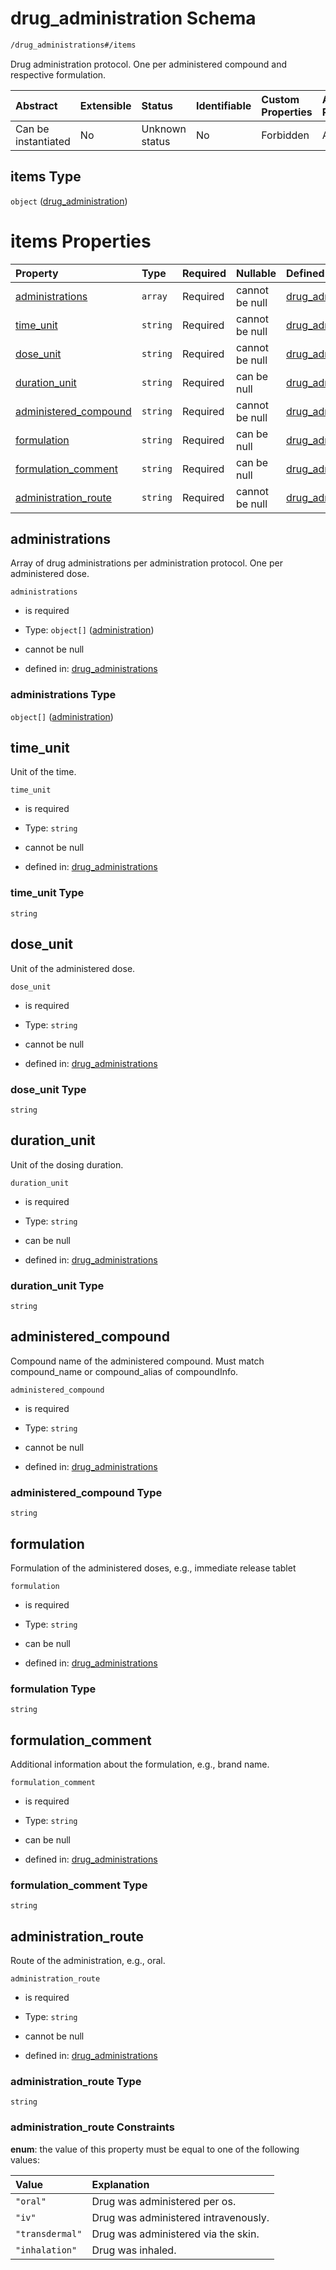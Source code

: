 # drug\_administration Schema

```txt
/drug_administrations#/items
```

Drug administration protocol. One per administered compound and respective formulation.

| Abstract            | Extensible | Status         | Identifiable | Custom Properties | Additional Properties | Access Restrictions | Defined In                                                                                               |
| :------------------ | :--------- | :------------- | :----------- | :---------------- | :-------------------- | :------------------ | :------------------------------------------------------------------------------------------------------- |
| Can be instantiated | No         | Unknown status | No           | Forbidden         | Allowed               | none                | [drug\_administrations.schema.json\*](../../out/drug_administrations.schema.json "open original schema") |

## items Type

`object` ([drug\_administration](drug_administrations-drug_administration.md))

# items Properties

| Property                                         | Type     | Required | Nullable       | Defined by                                                                                                                                                            |
| :----------------------------------------------- | :------- | :------- | :------------- | :-------------------------------------------------------------------------------------------------------------------------------------------------------------------- |
| [administrations](#administrations)              | `array`  | Required | cannot be null | [drug\_administrations](drug_administrations-drug_administration-properties-administrations.md "/drug_administrations#/items/properties/administrations")             |
| [time\_unit](#time_unit)                         | `string` | Required | cannot be null | [drug\_administrations](drug_administrations-drug_administration-properties-time_unit.md "/drug_administrations#/items/properties/time_unit")                         |
| [dose\_unit](#dose_unit)                         | `string` | Required | cannot be null | [drug\_administrations](drug_administrations-drug_administration-properties-dose_unit.md "/drug_administrations#/items/properties/dose_unit")                         |
| [duration\_unit](#duration_unit)                 | `string` | Required | can be null    | [drug\_administrations](drug_administrations-drug_administration-properties-duration_unit.md "/drug_administrations#/items/properties/duration_unit")                 |
| [administered\_compound](#administered_compound) | `string` | Required | cannot be null | [drug\_administrations](drug_administrations-drug_administration-properties-administered_compound.md "/drug_administrations#/items/properties/administered_compound") |
| [formulation](#formulation)                      | `string` | Required | can be null    | [drug\_administrations](drug_administrations-drug_administration-properties-formulation.md "/drug_administrations#/items/properties/formulation")                     |
| [formulation\_comment](#formulation_comment)     | `string` | Required | can be null    | [drug\_administrations](drug_administrations-drug_administration-properties-formulation_comment.md "/drug_administrations#/items/properties/formulation_comment")     |
| [administration\_route](#administration_route)   | `string` | Required | cannot be null | [drug\_administrations](drug_administrations-drug_administration-properties-administration_route.md "/drug_administrations#/items/properties/administration_route")   |

## administrations

Array of drug administrations per administration protocol. One per administered dose.

`administrations`

*   is required

*   Type: `object[]` ([administration](drug_administrations-drug_administration-properties-administrations-administration.md))

*   cannot be null

*   defined in: [drug\_administrations](drug_administrations-drug_administration-properties-administrations.md "/drug_administrations#/items/properties/administrations")

### administrations Type

`object[]` ([administration](drug_administrations-drug_administration-properties-administrations-administration.md))

## time\_unit

Unit of the time.

`time_unit`

*   is required

*   Type: `string`

*   cannot be null

*   defined in: [drug\_administrations](drug_administrations-drug_administration-properties-time_unit.md "/drug_administrations#/items/properties/time_unit")

### time\_unit Type

`string`

## dose\_unit

Unit of the administered dose.

`dose_unit`

*   is required

*   Type: `string`

*   cannot be null

*   defined in: [drug\_administrations](drug_administrations-drug_administration-properties-dose_unit.md "/drug_administrations#/items/properties/dose_unit")

### dose\_unit Type

`string`

## duration\_unit

Unit of the dosing duration.

`duration_unit`

*   is required

*   Type: `string`

*   can be null

*   defined in: [drug\_administrations](drug_administrations-drug_administration-properties-duration_unit.md "/drug_administrations#/items/properties/duration_unit")

### duration\_unit Type

`string`

## administered\_compound

Compound name of the administered compound. Must match compound\_name or compound\_alias of compoundInfo.

`administered_compound`

*   is required

*   Type: `string`

*   cannot be null

*   defined in: [drug\_administrations](drug_administrations-drug_administration-properties-administered_compound.md "/drug_administrations#/items/properties/administered_compound")

### administered\_compound Type

`string`

## formulation

Formulation of the administered doses, e.g., immediate release tablet

`formulation`

*   is required

*   Type: `string`

*   can be null

*   defined in: [drug\_administrations](drug_administrations-drug_administration-properties-formulation.md "/drug_administrations#/items/properties/formulation")

### formulation Type

`string`

## formulation\_comment

Additional information about the formulation, e.g., brand name.

`formulation_comment`

*   is required

*   Type: `string`

*   can be null

*   defined in: [drug\_administrations](drug_administrations-drug_administration-properties-formulation_comment.md "/drug_administrations#/items/properties/formulation_comment")

### formulation\_comment Type

`string`

## administration\_route

Route of the administration, e.g., oral.

`administration_route`

*   is required

*   Type: `string`

*   cannot be null

*   defined in: [drug\_administrations](drug_administrations-drug_administration-properties-administration_route.md "/drug_administrations#/items/properties/administration_route")

### administration\_route Type

`string`

### administration\_route Constraints

**enum**: the value of this property must be equal to one of the following values:

| Value           | Explanation                          |
| :-------------- | :----------------------------------- |
| `"oral"`        | Drug was administered per os.        |
| `"iv"`          | Drug was administered intravenously. |
| `"transdermal"` | Drug was administered via the skin.  |
| `"inhalation"`  | Drug was inhaled.                    |
